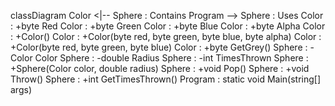 classDiagram
    Color <|-- Sphere : Contains
    Program --> Sphere : Uses
    Color : +byte Red
    Color : +byte Green
    Color : +byte Blue
    Color : +byte Alpha
    Color : +Color()
    Color : +Color(byte red, byte green, byte blue, byte alpha)
    Color : +Color(byte red, byte green, byte blue)
    Color : +byte GetGrey()
    Sphere : -Color Color
    Sphere : -double Radius
    Sphere : -int TimesThrown
    Sphere : +Sphere(Color color, double radius)
    Sphere : +void Pop()
    Sphere : +void Throw()
    Sphere : +int GetTimesThrown()
    Program : static void Main(string[] args)
